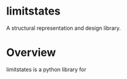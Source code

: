 # limitstates
A structural representation and design library.

# Overview
limitstates is a python library for 